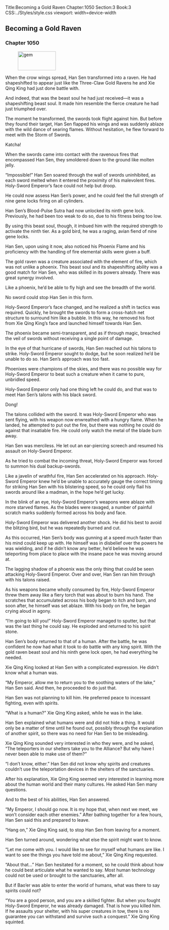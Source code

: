 Title:Becoming a Gold Raven 
Chapter:1050 
Section:3 
Book:3 
CSS:../Styles/style.css 
viewport: width=device-width
  
## Becoming a Gold Raven
### Chapter 1050
  
<figure>
	<img src="../Images/gem.gif" alt="gem" id="gem" width="120" height="60" />
</figure>
  

  
When the crow wings spread, Han Sen transformed into a raven. He had shapeshifted to appear just like the Three-Claw Gold Ravens he and Xie Qing King had just done battle with.

And indeed, that was the beast soul he had just received—it was a shapeshifting beast soul. It made him resemble the fierce creature he had just triumphed over.

The moment he transformed, the swords took flight against him. But before they found their target, Han Sen flapped his wings and was suddenly ablaze with the wild dance of searing flames. Without hesitation, he flew forward to meet with the Storm of Swords.

Katcha!

When the swords came into contact with the ravenous fires that encompassed Han Sen, they smoldered down to the ground like molten jelly.

“Impossible!” Han Sen soared through the wall of swords uninhibited, as each sword melted when it entered the proximity of his malevolent fires. Holy-Sword Emperor’s face could not help but droop.

He could now assess Han Sen’s power, and he could feel the full strength of nine gene locks firing on all cylinders.

Han Sen’s Blood-Pulse Sutra had now unlocked its ninth gene lock. Previously, he had been too weak to do so, due to his fitness being too low.

By using this beast soul, though, it imbued him with the required strength to activate the ninth tier. As a gold bird, he was a raging, avian fiend of nine gene locks.

Han Sen, upon using it now, also noticed his Phoenix Flame and his proficiency with the handling of fire elemental skills were given a buff.

The gold raven was a creature associated with the element of fire, which was not unlike a phoenix. This beast soul and its shapeshifting ability was a good match for Han Sen, who was skilled in its powers already. There was great synergy involved.

Like a phoenix, he’d be able to fly high and see the breadth of the world.

No sword could stop Han Sen in this form.

Holy-Sword Emperor’s face changed, and he realized a shift in tactics was required. Quickly, he brought the swords to form a cross-hatch net structure to surround him like a bubble. In this way, he removed his foot from Xie Qing King’s face and launched himself towards Han Sen.

The phoenix became semi-transparent, and as if through magic, breached the veil of swords without receiving a single point of damage.

In the eye of that hurricane of swords, Han Sen reached out his talons to strike. Holy-Sword Emperor sought to dodge, but he soon realized he’d be unable to do so. Han Sen’s approach was too fast.

Phoenixes were champions of the skies, and there was no possible way for Holy-Sword Emperor to beat such a creature when it came to pure, unbridled speed.

Holy-Sword Emperor only had one thing left he could do, and that was to meet Han Sen’s talons with his black sword.

Dong!

The talons collided with the sword. It was Holy-Sword Emperor who was sent flying, with his weapon now enwreathed with a hungry flame. When he landed, he attempted to put out the fire, but there was nothing he could do against that insatiable fire. He could only watch the metal of the blade burn away.

Han Sen was merciless. He let out an ear-piercing screech and resumed his assault on Holy-Sword Emperor.

As he tried to combat the incoming threat, Holy-Sword Emperor was forced to summon his dual backup-swords.

Like a javelin of wrathful fire, Han Sen accelerated on his approach. Holy-Sword Emperor knew he’d be unable to accurately gauge the correct timing for striking Han Sen with his blistering speed, so he could only flail his swords around like a madman, in the hope he’d get lucky.

In the blink of an eye, Holy-Sword Emperor’s weapons were ablaze with more starved flames. As the blades were ravaged, a number of painful scratch marks suddenly formed across his body and face.

Holy-Sword Emperor was delivered another shock. He did his best to avoid the blitzing bird, but he was repeatedly burned and cut.

As this occurred, Han Sen’s body was gunning at a speed much faster than his mind could keep up with. He himself was in disbelief over the powers he was wielding, and if he didn’t know any better, he’d believe he was teleporting from place to place with the insane pace he was moving around at.

The lagging shadow of a phoenix was the only thing that could be seen attacking Holy-Sword Emperor. Over and over, Han Sen ran him through with his talons raised.

As his weapons became wholly consumed by fire, Holy-Sword Emperor threw them away like a fiery torch that was about to burn his hand. The scratches that accumulated across his body began to itch and burn, and soon after, he himself was set ablaze. With his body on fire, he began crying aloud in agony.

“I’m going to kill you!” Holy-Sword Emperor managed to sputter, but that was the last thing he could say. He exploded and returned to his spirit stone.

Han Sen’s body returned to that of a human. After the battle, he was confident he now had what it took to do battle with any king spirit. With the gold raven beast soul and his ninth gene lock open, he had everything he needed.

Xie Qing King looked at Han Sen with a complicated expression. He didn’t know what a human was.

“My Emperor, allow me to return you to the soothing waters of the lake,” Han Sen said. And then, he proceeded to do just that.

Han Sen was not planning to kill him. He preferred peace to incessant fighting, even with spirits.

“What is a human?” Xie Qing King asked, while he was in the lake.

Han Sen explained what humans were and did not hide a thing. It would only be a matter of time until he found out, possibly through the explanation of another spirit, so there was no need for Han Sen to be misleading.

Xie Qing King sounded very interested in who they were, and he asked, “The teleporters in our shelters take you to the Alliance? But why have I never been able to make use of them?”

“I don’t know, either.” Han Sen did not know why spirits and creatures couldn’t use the teleportation devices in the shelters of the sanctuaries.

After his explanation, Xie Qing King seemed very interested in learning more about the human world and their many cultures. He asked Han Sen many questions.

And to the best of his abilities, Han Sen answered.

“My Emperor, I should go now. It is my hope that, when next we meet, we won’t consider each other enemies.” After bathing together for a few hours, Han Sen said this and prepared to leave.

“Hang on,” Xie Qing King said, to stop Han Sen from leaving for a moment.

Han Sen turned around, wondering what else the spirit might want to know.

“Let me come with you. I would like to see for myself what humans are like. I want to see the things you have told me about,” Xie Qing King requested.

“About that…” Han Sen hesitated for a moment, so he could think about how he could best articulate what he wanted to say. Most human technology could not be used or brought to the sanctuaries, after all.

But if Bao’er was able to enter the world of humans, what was there to say spirits could not?

“You are a good person, and you are a skilled fighter. But when you fought Holy-Sword Emperor, he was already damaged. That is how you killed him. If he assaults your shelter, with his super creatures in tow, there is no guarantee you can withstand and survive such a conquest.” Xie Qing King squinted.